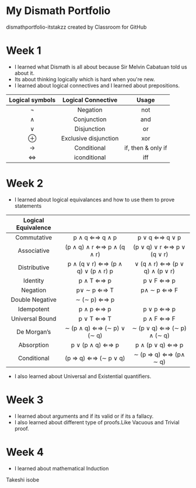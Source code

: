 # My Dismath Portfolio
dismathportfolio-itstakzz created by Classroom for GitHub
# Week 1
* I learned what Dismath is all about because Sir Melvin Cabatuan told us about it.
* Its about thinking logically which is hard when you're new.
* I learned about logical connectives and I learned about prepositions.

| Logical symbols | Logical Connective | Usage         |
| :-----------:   | :-------------:   | :-------------: |
|  ¬         | Negation  | not |
| ∧  | Conjunction  | and |
|∨	|Disjunction|	or|
|⊕	|Exclusive disjunction	|xor|
|→|	Conditional|	if, then & only if|
|⇔	|iconditional	|iff|

# Week 2
* I learned about logical equivalances and how to use them to prove statements

|Logical Equivalence	|       |          |
| :-----------:   | :-------------:   | :-------------: |
|Commutative|	p ∧ q ⇐⇒ q ∧ p	|p ∨ q ⇐⇒ q ∨ p|
|Associative|(p ∧ q) ∧ r ⇐⇒ p ∧ (q ∧ r)	|(p ∨ q) ∨ r ⇐⇒ p ∨ (q ∨ r)|
|Distributive|	p ∧ (q ∨ r) ⇐⇒ (p ∧ q) ∨ (p ∧ r)	p| ∨ (q ∧ r) ⇐⇒ (p ∨ q) ∧ (p ∨ r)|
|Identity|	p ∧ T ⇐⇒ p|p ∨ F ⇐⇒ p|
|Negation	|p∨ ∼ p ⇐⇒ T	|p∧ ∼ p ⇐⇒ F|
|Double Negative|	∼ (∼ p) ⇐⇒ p	| |
|Idempotent|	p ∧ p ⇐⇒ p	|p ∨ p ⇐⇒ p|
|Universal Bound|	p ∨ T ⇐⇒ T	|p ∧ F ⇐⇒ F|
|De Morgan’s|	∼ (p ∧ q) ⇐⇒ (∼ p) ∨ (∼ q) | ∼ (p ∨ q) ⇐⇒ (∼ p) ∧ (∼ q)|
|Absorption|	p ∨ (p ∧ q) ⇐⇒ p|	p ∧ (p ∨ q) ⇐⇒ p|
|Conditional|	(p ⇒ q) ⇐⇒ (∼ p ∨ q)	|∼ (p ⇒ q) ⇐⇒ (p∧ ∼ q)|

* I also learned about Universal and Existential quantifiers.

# Week 3
* I learned about arguments and if its valid or if its a fallacy.
* I also learned about different type of proofs.Like Vacuous and Trivial proof.

# Week 4
* I learned about mathematical Induction

Takeshi isobe

